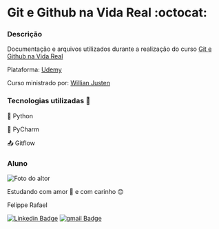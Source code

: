 # Git e Github na Vida Real :octocat:

### Descrição

Documentação e arquivos utilizados durante a realização do curso [Git e Github na Vida Real](https://www.udemy.com/course/git-e-github-na-vida-real/)

Plataforma: [Udemy](https://www.udemy.com/)

Curso ministrado por: [Willian Justen](https://www.udemy.com/user/willian-justen-de-vasconcellos/)

### Tecnologias utilizadas 🔧

🐍 Python

💽 PyCharm

📤 Gitflow

### Aluno

![Foto do altor](https://user-images.githubusercontent.com/98472557/151680533-d07e7b10-5c68-4db6-8e59-c4641d6936a5.jpg)

Estudando com amor 💝 e com carinho 😊 

Felippe Rafael

[![Linkedin Badge](https://img.shields.io/badge/-Felippe-blue?style=flat-square&logo=Linkedin&logoColor=white&link=https://www.linkedin.com/in/felippe-rafael/)]( https://www.linkedin.com/in/felippe-rafael/)
[![gmail Badge](https://img.shields.io/badge/-frafaelrls@gmail.com-c14438?style=flat-square&logo=Gmail&logoColor=white&link=mailto:frafaelrls@gmail.com)](mailto:frafealrls@gmail.com)


